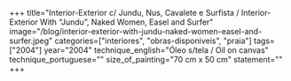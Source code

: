 +++
title="Interior-Exterior c/ Jundu, Nus, Cavalete e Surfista / Interior-Exterior With “Jundu”, Naked Women, Easel and Surfer"
image="/blog/interior-exterior-with-jundu-naked-women-easel-and-surfer.jpeg"
categories=["interiores", "obras-disponiveis", "praia"]
tags=["2004"]
year="2004"
technique_english="Óleo s/tela / Oil on canvas"
technique_portuguese=""
size_of_painting="70 cm x 50 cm"
statement=""
+++
